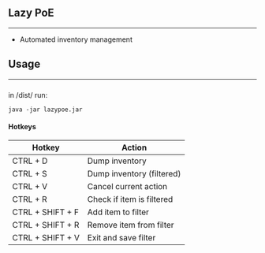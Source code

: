 ## Lazy PoE
----
- Automated inventory management
## Usage
---
### 
in /dist/ run:
```shell
java -jar lazypoe.jar
```


#### Hotkeys
|Hotkey  | Action|
|------|------|
|CTRL + D|Dump inventory|
|CTRL + S|Dump inventory (filtered)|
|CTRL + V|Cancel current action|
|CTRL + R|Check if item is filtered|
|CTRL + SHIFT + F | Add item to filter|
|CTRL + SHIFT + R | Remove item from filter|
|CTRL + SHIFT + V | Exit and save filter|
